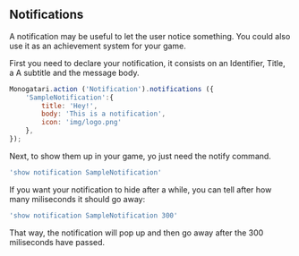 ## Notifications

A notification may be useful to let the user notice something. You could also use it as an achievement system for your game.

First you need to declare your notification, it consists on an Identifier, Title, a A subtitle and the message body.

```javascript
Monogatari.action ('Notification').notifications ({
    'SampleNotification':{
        title: 'Hey!',
        body: 'This is a notification',
        icon: 'img/logo.png'
    },
});
```

Next, to show them up in your game, yo just need the notify command.

```javascript
'show notification SampleNotification'
```

If you want your notification to hide after a while, you can tell after how many miliseconds it should go away:
```javascript
'show notification SampleNotification 300'
```

That way, the notification will pop up and then go away after the 300 miliseconds have passed.
